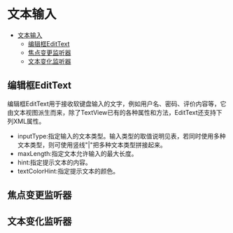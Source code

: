 # 文本输入

- [文本输入](#文本输入)
  - [编辑框EditText](#编辑框edittext)
  - [焦点变更监听器](#焦点变更监听器)
  - [文本变化监听器](#文本变化监听器)

## 编辑框EditText

编辑框EditText用于接收软键盘输入的文字，例如用户名、密码、评价内容等，它由文本视图派生而来，除了TextView已有的各种属性和方法，EditText还支持下列XML属性。

- inputType:指定输入的文本类型。输入类型的取值说明见表，若同时使用多种文本类型，则可使用竖线"|"把多种文本类型拼接起来。
-  maxLength:指定文本允许输入的最大长度。
-  hint:指定提示文本的内容。
- textColorHint:指定提示文本的颜色。


## 焦点变更监听器



## 文本变化监听器


